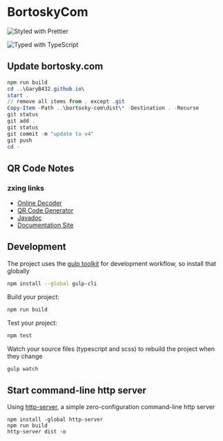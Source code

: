 # BortoskyCom

![Styled with Prettier](https://img.shields.io/badge/styled_with-prettier-ff69b4.svg)

![Typed with TypeScript](https://flat.badgen.net/badge/icon/Typed?icon=typescript&label&labelColor=blue&color=555555)

## Update bortosky.com

```powershell
npm run build
cd ..\GaryB432.github.io\
start .
// remove all items from . except .git
Copy-Item -Path ..\bortosky-com\dist\* -Destination . -Recurse
git status
git add .
git status
git commit -m "update to v4"
git push
cd -
```

## QR Code Notes

### zxing links

- [Online Decoder](https://zxing.org/w/decode.jspx)
- [QR Code Generator](https://zxing.appspot.com/generator)
- [Javadoc](https://zxing.github.io/zxing/apidocs/)
- [Documentation Site](https://zxing.github.io/zxing/)

## Development

The project uses the [gulp toolkit](https://gulpjs.com/docs/en/getting-started/quick-start) for development workflow, so install that globally

```bash
npm install --global gulp-cli
```

Build your project:

```bash
npm run build
```

Test your project:

```bash
npm test
```

Watch your source files (typescript and scss) to rebuild the project when they change

```bash
gulp watch
```

## Start command-line http server

Using [http-server](https://www.npmjs.com/package/http-server), a simple zero-configuration command-line http server

```properties
npm install -global http-server
npm run build
http-server dist -o
```
